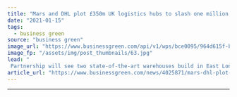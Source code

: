```yaml
---
title: "Mars and DHL plot £350m UK logistics hubs to slash one million road miles"
date: "2021-01-15"
tags: 
  - business green
source: "business green"
image_url: "https://www.businessgreen.com/api/v1/wps/bce0095/964d615f-b4b9-48a9-96d2-0ece3dc4036e/1/London-Thames-Gateway-mars-artist-impression-warehouse-185x114.jpg"
image_fp: "/assets/img/post_thumbnails/63.jpg"
lead: "
 Partnership will see two state-of-the-art warehouses build in East London and Midlands partly powered by on-site solar ..."
article_url: "https://www.businessgreen.com/news/4025871/mars-dhl-plot-gbp350m-uk-logistics-hubs-slash-million-road-miles"
---
```


---
